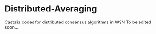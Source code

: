 # Distributed-Averaging
Castalia codes for distributed consensus algorithms in WSN
To be edited soon...
